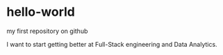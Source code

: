 # hello-world
my first repository on github

I want to start getting better at Full-Stack engineering and Data Analytics.
